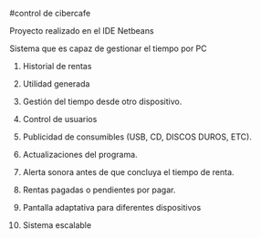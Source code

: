 #control de cibercafe

Proyecto realizado en el IDE Netbeans

Sistema que es capaz de gestionar el tiempo por PC

1) Historial de rentas

2) Utilidad generada

3) Gestión del tiempo desde otro dispositivo.

4) Control de usuarios

5) Publicidad de consumibles (USB, CD, DISCOS DUROS, ETC).

6) Actualizaciones del programa.

7) Alerta sonora antes de que concluya el tiempo de renta.

8) Rentas pagadas o pendientes por pagar.

9) Pantalla adaptativa para diferentes dispositivos

10) Sistema escalable
